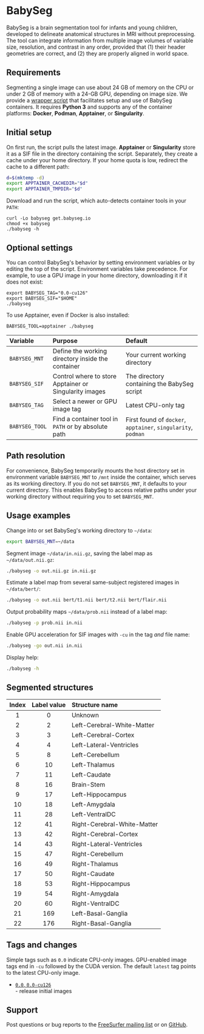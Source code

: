 # BabySeg

BabySeg is a brain segmentation tool for infants and young children, developed to delineate anatomical structures in MRI without preprocessing.
The tool can integrate information from multiple image volumes of variable size, resolution, and contrast in any order, provided that (1) their header geometries are correct, and (2) they are properly aligned in world space.


## Requirements

Segmenting a single image can use about 24 GB of memory on the CPU or under 2 GB of memory with a 24-GB GPU, depending on image size.
We provide a [wrapper script](https://get.babyseg.io) that facilitates setup and use of BabySeg containers.
It requires **Python 3** and supports any of the container platforms: **Docker**, **Podman**, **Apptainer**, or **Singularity**.


## Initial setup

On first run, the script pulls the latest image.
**Apptainer** or **Singularity** store it as a SIF file in the directory containing the script.
Separately, they create a cache under your home directory.
If your home quota is low, redirect the cache to a different path:

```sh
d=$(mktemp -d)
export APPTAINER_CACHEDIR="$d"
export APPTAINER_TMPDIR="$d"
```

Download and run the script, which auto-detects container tools in your `PATH`:

```
curl -Lo babyseg get.babyseg.io
chmod +x babyseg
./babyseg -h
```


## Optional settings

You can control BabySeg's behavior by setting environment variables or by editing the top of the script.
Environment variables take precedence.
For example, to use a GPU image in your home directory, downloading it if it does not exist:

```
export BABYSEG_TAG="0.0-cu126"
export BABYSEG_SIF="$HOME"
./babyseg
```

To use Apptainer, even if Docker is also installed:
```
BABYSEG_TOOL=apptainer ./babyseg
```

| Variable       | Purpose                                                | Default                                                       |
|:---------------|:-------------------------------------------------------|:--------------------------------------------------------------|
| `BABYSEG_MNT`  | Define the working directory inside the container      | Your current working directory                                |
| `BABYSEG_SIF`  | Control where to store Apptainer or Singularity images | The directory containing the BabySeg script                   |
| `BABYSEG_TAG`  | Select a newer or GPU image tag                        | Latest CPU-only tag                                           |
| `BABYSEG_TOOL` | Find a container tool in `PATH` or by absolute path    | First found of `docker`, `apptainer`, `singularity`, `podman` |


## Path resolution

For convenience, BabySeg temporarily mounts the host directory set in environment variable `BABYSEG_MNT` to `/mnt` inside the container, which serves as its working directory.
If you do not set `BABYSEG_MNT`, it defaults to your current directory.
This enables BabySeg to access relative paths under your working directory without requiring you to set `BABYSEG_MNT`.


## Usage examples

Change into or set BabySeg's working directory to `~/data`:

```sh
export BABYSEG_MNT=~/data
```

Segment image `~/data/in.nii.gz`, saving the label map as `~/data/out.nii.gz`:

```sh
./babyseg -o out.nii.gz in.nii.gz
```

Estimate a label map from several same-subject registered images in `~/data/bert/`:

```sh
./babyseg -o out.nii bert/t1.nii bert/t2.nii bert/flair.nii
```

Output probability maps `~/data/prob.nii` instead of a label map:

```sh
./babyseg -p prob.nii in.nii
```

Enable GPU acceleration for SIF images with `-cu` in the tag *and* file name:

```sh
./babyseg -go out.nii in.nii
```

Display help:

```sh
./babyseg -h
```


## Segmented structures

| Index | Label value | Structure name              |
|:-----:|:-----------:|:----------------------------|
| 1     | 0           | Unknown                     |
| 2     | 2           | Left-Cerebral-White-Matter  |
| 3     | 3           | Left-Cerebral-Cortex        |
| 4     | 4           | Left-Lateral-Ventricles     |
| 5     | 8           | Left-Cerebellum             |
| 6     | 10          | Left-Thalamus               |
| 7     | 11          | Left-Caudate                |
| 8     | 16          | Brain-Stem                  |
| 9     | 17          | Left-Hippocampus            |
| 10    | 18          | Left-Amygdala               |
| 11    | 28          | Left-VentralDC              |
| 12    | 41          | Right-Cerebral-White-Matter |
| 13    | 42          | Right-Cerebral-Cortex       |
| 14    | 43          | Right-Lateral-Ventricles    |
| 15    | 47          | Right-Cerebellum            |
| 16    | 49          | Right-Thalamus              |
| 17    | 50          | Right-Caudate               |
| 18    | 53          | Right-Hippocampus           |
| 19    | 54          | Right-Amygdala              |
| 20    | 60          | Right-VentralDC             |
| 21    | 169         | Left-Basal-Ganglia          |
| 22    | 176         | Right-Basal-Ganglia         |


## Tags and changes

Simple tags such as `0.0` indicate CPU-only images.
GPU-enabled image tags end in `-cu` followed by the CUDA version.
The default `latest` tag points to the latest CPU-only image.

* [`0.0`, `0.0-cu126`](https://github.com/mu40/babyseg/blob/071785c26be04bff357bbaa27627715932141807/docker/Dockerfile)\
\- release initial images


## Support

Post questions or bug reports to the [FreeSurfer mailing list](https://surfer.nmr.mgh.harvard.edu/fswiki/FreeSurferSupport) or on [GitHub](https://github.com/mu40/babyseg).

